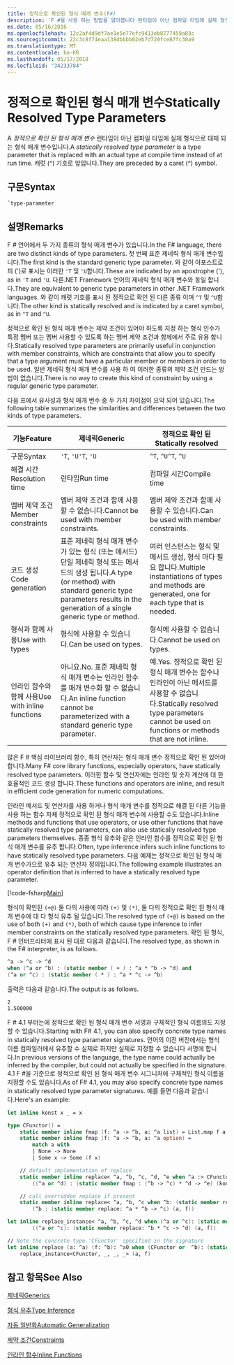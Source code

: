 ```yaml
---
title: 정적으로 확인된 형식 매개 변수(F#)
description: 'F #을 사용 하는 방법을 알아봅니다 런타임이 아닌 컴파일 타임에 실제 형식으로 대체 되는 정적으로 확인 된 형식 매개 변수입니다.'
ms.date: 05/16/2016
ms.openlocfilehash: 12c2af4d9df7ae1e5e77efc9413eb8777459a83c
ms.sourcegitcommit: 22c3c8f74eaa138dbbbb02eb7d720fce87fc30a9
ms.translationtype: MT
ms.contentlocale: ko-KR
ms.lasthandoff: 05/17/2018
ms.locfileid: "34233784"
---
```

# <a name="statically-resolved-type-parameters"></a><span data-ttu-id="f2590-103">정적으로 확인된 형식 매개 변수</span><span class="sxs-lookup"><span data-stu-id="f2590-103">Statically Resolved Type Parameters</span></span>

<span data-ttu-id="f2590-104">A *정적으로 확인 된 형식 매개 변수* 런타임이 아닌 컴파일 타임에 실제 형식으로 대체 되는 형식 매개 변수입니다.</span><span class="sxs-lookup"><span data-stu-id="f2590-104">A *statically resolved type parameter* is a type parameter that is replaced with an actual type at compile time instead of at run time.</span></span> <span data-ttu-id="f2590-105">캐럿 (^) 기호로 앞입니다.</span><span class="sxs-lookup"><span data-stu-id="f2590-105">They are preceded by a caret (^) symbol.</span></span>


## <a name="syntax"></a><span data-ttu-id="f2590-106">구문</span><span class="sxs-lookup"><span data-stu-id="f2590-106">Syntax</span></span>

```
ˆtype-parameter
```

## <a name="remarks"></a><span data-ttu-id="f2590-107">설명</span><span class="sxs-lookup"><span data-stu-id="f2590-107">Remarks</span></span>
<span data-ttu-id="f2590-108">F # 언어에서 두 가지 종류의 형식 매개 변수가 있습니다.</span><span class="sxs-lookup"><span data-stu-id="f2590-108">In the F# language, there are two distinct kinds of type parameters.</span></span> <span data-ttu-id="f2590-109">첫 번째 표준 제네릭 형식 매개 변수입니다.</span><span class="sxs-lookup"><span data-stu-id="f2590-109">The first kind is the standard generic type parameter.</span></span> <span data-ttu-id="f2590-110">와 같이 아포스트로피 (')로 표시는 이러한 `'T` 및 `'U`합니다.</span><span class="sxs-lookup"><span data-stu-id="f2590-110">These are indicated by an apostrophe ('), as in `'T` and `'U`.</span></span> <span data-ttu-id="f2590-111">다른.NET Framework 언어의 제네릭 형식 매개 변수와 동일 합니다.</span><span class="sxs-lookup"><span data-stu-id="f2590-111">They are equivalent to generic type parameters in other .NET Framework languages.</span></span> <span data-ttu-id="f2590-112">와 같이 캐럿 기호를 표시 된 정적으로 확인 된 다른 종류 이며 `^T` 및 `^U`합니다.</span><span class="sxs-lookup"><span data-stu-id="f2590-112">The other kind is statically resolved and is indicated by a caret symbol, as in `^T` and `^U`.</span></span>

<span data-ttu-id="f2590-113">정적으로 확인 된 형식 매개 변수는 제약 조건이 있어야 하도록 지정 하는 형식 인수가 특정 멤버 또는 멤버 사용할 수 있도록 하는 멤버 제약 조건과 함께에서 주로 유용 합니다.</span><span class="sxs-lookup"><span data-stu-id="f2590-113">Statically resolved type parameters are primarily useful in conjunction with member constraints, which are constraints that allow you to specify that a type argument must have a particular member or members in order to be used.</span></span> <span data-ttu-id="f2590-114">일반 제네릭 형식 매개 변수를 사용 하 여 이러한 종류의 제약 조건 만드는 방법이 없습니다.</span><span class="sxs-lookup"><span data-stu-id="f2590-114">There is no way to create this kind of constraint by using a regular generic type parameter.</span></span>

<span data-ttu-id="f2590-115">다음 표에서 유사성과 형식 매개 변수 중 두 가지 차이점이 요약 되어 있습니다.</span><span class="sxs-lookup"><span data-stu-id="f2590-115">The following table summarizes the similarities and differences between the two kinds of type parameters.</span></span>

|<span data-ttu-id="f2590-116">기능</span><span class="sxs-lookup"><span data-stu-id="f2590-116">Feature</span></span>|<span data-ttu-id="f2590-117">제네릭</span><span class="sxs-lookup"><span data-stu-id="f2590-117">Generic</span></span>|<span data-ttu-id="f2590-118">정적으로 확인 된</span><span class="sxs-lookup"><span data-stu-id="f2590-118">Statically resolved</span></span>|
|-------|-------|-------------------|
|<span data-ttu-id="f2590-119">구문</span><span class="sxs-lookup"><span data-stu-id="f2590-119">Syntax</span></span>|<span data-ttu-id="f2590-120">`'T`, `'U`</span><span class="sxs-lookup"><span data-stu-id="f2590-120">`'T`, `'U`</span></span>|<span data-ttu-id="f2590-121">`^T`, `^U`</span><span class="sxs-lookup"><span data-stu-id="f2590-121">`^T`, `^U`</span></span>|
|<span data-ttu-id="f2590-122">해결 시간</span><span class="sxs-lookup"><span data-stu-id="f2590-122">Resolution time</span></span>|<span data-ttu-id="f2590-123">런타임</span><span class="sxs-lookup"><span data-stu-id="f2590-123">Run time</span></span>|<span data-ttu-id="f2590-124">컴파일 시간</span><span class="sxs-lookup"><span data-stu-id="f2590-124">Compile time</span></span>|
|<span data-ttu-id="f2590-125">멤버 제약 조건</span><span class="sxs-lookup"><span data-stu-id="f2590-125">Member constraints</span></span>|<span data-ttu-id="f2590-126">멤버 제약 조건과 함께 사용할 수 없습니다.</span><span class="sxs-lookup"><span data-stu-id="f2590-126">Cannot be used with member constraints.</span></span>|<span data-ttu-id="f2590-127">멤버 제약 조건과 함께 사용할 수 있습니다.</span><span class="sxs-lookup"><span data-stu-id="f2590-127">Can be used with member constraints.</span></span>|
|<span data-ttu-id="f2590-128">코드 생성</span><span class="sxs-lookup"><span data-stu-id="f2590-128">Code generation</span></span>|<span data-ttu-id="f2590-129">표준 제네릭 형식 매개 변수가 있는 형식 (또는 메서드) 단일 제네릭 형식 또는 메서드의 생성 됩니다.</span><span class="sxs-lookup"><span data-stu-id="f2590-129">A type (or method) with standard generic type parameters results in the generation of a single generic type or method.</span></span>|<span data-ttu-id="f2590-130">여러 인스턴스는 형식 및 메서드 생성, 형식 마다 필요 합니다.</span><span class="sxs-lookup"><span data-stu-id="f2590-130">Multiple instantiations of types and methods are generated, one for each type that is needed.</span></span>|
|<span data-ttu-id="f2590-131">형식과 함께 사용</span><span class="sxs-lookup"><span data-stu-id="f2590-131">Use with types</span></span>|<span data-ttu-id="f2590-132">형식에 사용할 수 있습니다.</span><span class="sxs-lookup"><span data-stu-id="f2590-132">Can be used on types.</span></span>|<span data-ttu-id="f2590-133">형식에 사용할 수 없습니다.</span><span class="sxs-lookup"><span data-stu-id="f2590-133">Cannot be used on types.</span></span>|
|<span data-ttu-id="f2590-134">인라인 함수와 함께 사용</span><span class="sxs-lookup"><span data-stu-id="f2590-134">Use with inline functions</span></span>|<span data-ttu-id="f2590-135">아니요.</span><span class="sxs-lookup"><span data-stu-id="f2590-135">No.</span></span> <span data-ttu-id="f2590-136">표준 제네릭 형식 매개 변수는 인라인 함수를 매개 변수화 할 수 없습니다.</span><span class="sxs-lookup"><span data-stu-id="f2590-136">An inline function cannot be parameterized with a standard generic type parameter.</span></span>|<span data-ttu-id="f2590-137">예.</span><span class="sxs-lookup"><span data-stu-id="f2590-137">Yes.</span></span> <span data-ttu-id="f2590-138">정적으로 확인 된 형식 매개 변수는 함수나 인라인이 아닌 메서드를 사용할 수 없습니다.</span><span class="sxs-lookup"><span data-stu-id="f2590-138">Statically resolved type parameters cannot be used on functions or methods that are not inline.</span></span>|

<span data-ttu-id="f2590-139">많은 F # 핵심 라이브러리 함수, 특히 연산자는 형식 매개 변수 정적으로 확인 된 있어야 합니다.</span><span class="sxs-lookup"><span data-stu-id="f2590-139">Many F# core library functions, especially operators, have statically resolved type parameters.</span></span> <span data-ttu-id="f2590-140">이러한 함수 및 연산자에는 인라인 및 숫자 계산에 대 한 효율적인 코드 생성 합니다.</span><span class="sxs-lookup"><span data-stu-id="f2590-140">These functions and operators are inline, and result in efficient code generation for numeric computations.</span></span>

<span data-ttu-id="f2590-141">인라인 메서드 및 연산자를 사용 하거나 형식 매개 변수를 정적으로 해결 된 다른 기능을 사용 하는 함수 자체 정적으로 확인 된 형식 매개 변수에 사용할 수도 있습니다.</span><span class="sxs-lookup"><span data-stu-id="f2590-141">Inline methods and functions that use operators, or use other functions that have statically resolved type parameters, can also use statically resolved type parameters themselves.</span></span> <span data-ttu-id="f2590-142">종종 형식 유추와 같은 인라인 함수를 정적으로 확인 된 형식 매개 변수를 유추 합니다.</span><span class="sxs-lookup"><span data-stu-id="f2590-142">Often, type inference infers such inline functions to have statically resolved type parameters.</span></span> <span data-ttu-id="f2590-143">다음 예제는 정적으로 확인 된 형식 매개 변수가으로 유추 되는 연산자 정의입니다.</span><span class="sxs-lookup"><span data-stu-id="f2590-143">The following example illustrates an operator definition that is inferred to have a statically resolved type parameter.</span></span>

[!code-fsharp[Main](../../../../samples/snippets/fsharp/lang-ref-3/snippet401.fs)]

<span data-ttu-id="f2590-144">형식이 확인된 `(+@)` 둘 다의 사용에 따라 `(+)` 및 `(*)`, 둘 다의 정적으로 확인 된 형식 매개 변수에 대 다 형식 유추 될 있습니다.</span><span class="sxs-lookup"><span data-stu-id="f2590-144">The resolved type of `(+@)` is based on the use of both `(+)` and `(*)`, both of which cause type inference to infer member constraints on the statically resolved type parameters.</span></span> <span data-ttu-id="f2590-145">확인 된 형식, F # 인터프리터에 표시 된 대로 다음과 같습니다.</span><span class="sxs-lookup"><span data-stu-id="f2590-145">The resolved type, as shown in the F# interpreter, is as follows.</span></span>

```fsharp
^a -> ^c -> ^d
when (^a or ^b) : (static member ( + ) : ^a * ^b -> ^d) and
(^a or ^c) : (static member ( * ) : ^a * ^c -> ^b)
```

<span data-ttu-id="f2590-146">출력은 다음과 같습니다.</span><span class="sxs-lookup"><span data-stu-id="f2590-146">The output is as follows.</span></span>

```
2
1.500000
```

<span data-ttu-id="f2590-147">F # 4.1 부터는에 정적으로 확인 된 형식 매개 변수 서명과 구체적인 형식 이름의도 지정할 수 있습니다.</span><span class="sxs-lookup"><span data-stu-id="f2590-147">Starting with F# 4.1, you can also specify concrete type names in statically resolved type parameter signatures.</span></span>  <span data-ttu-id="f2590-148">언어의 이전 버전에서는 형식 이름 컴파일러에서 유추할 수 실제로 하지만 실제로 지정할 수 없습니다 서명에 합니다.</span><span class="sxs-lookup"><span data-stu-id="f2590-148">In previous versions of the language, the type name could actually be inferred by the compiler, but could not actually be specified in the signature.</span></span>  <span data-ttu-id="f2590-149">4.1 F #을 기준으로 정적으로 확인 된 형식 매개 변수 시그니처에 구체적인 형식 이름을 지정할 수도 있습니다.</span><span class="sxs-lookup"><span data-stu-id="f2590-149">As of F# 4.1, you may also specify concrete type names in statically resolved type parameter signatures.</span></span> <span data-ttu-id="f2590-150">예를 들면 다음과 같습니다.</span><span class="sxs-lookup"><span data-stu-id="f2590-150">Here's an example:</span></span>

```fsharp
let inline konst x _ = x

type CFunctor() = 
    static member inline fmap (f: ^a -> ^b, a: ^a list) = List.map f a
    static member inline fmap (f: ^a -> ^b, a: ^a option) =
        match a with
        | None -> None
        | Some x -> Some (f x)

    // default implementation of replace
    static member inline replace< ^a, ^b, ^c, ^d, ^e when ^a :> CFunctor and (^a or ^d): (static member fmap: (^b -> ^c) * ^d -> ^e) > (a, f) =
        ((^a or ^d) : (static member fmap : (^b -> ^c) * ^d -> ^e) (konst a, f))

    // call overridden replace if present
    static member inline replace< ^a, ^b, ^c when ^b: (static member replace: ^a * ^b -> ^c)>(a: ^a, f: ^b) =
        (^b : (static member replace: ^a * ^b -> ^c) (a, f))

let inline replace_instance< ^a, ^b, ^c, ^d when (^a or ^c): (static member replace: ^b * ^c -> ^d)> (a: ^b, f: ^c) =
        ((^a or ^c): (static member replace: ^b * ^c -> ^d) (a, f))

// Note the concrete type 'CFunctor' specified in the signature
let inline replace (a: ^a) (f: ^b): ^a0 when (CFunctor or  ^b): (static member replace: ^a *  ^b ->  ^a0) =
    replace_instance<CFunctor, _, _, _> (a, f)
```

## <a name="see-also"></a><span data-ttu-id="f2590-151">참고 항목</span><span class="sxs-lookup"><span data-stu-id="f2590-151">See Also</span></span>
[<span data-ttu-id="f2590-152">제네릭</span><span class="sxs-lookup"><span data-stu-id="f2590-152">Generics</span></span>](index.md)

[<span data-ttu-id="f2590-153">형식 유추</span><span class="sxs-lookup"><span data-stu-id="f2590-153">Type Inference</span></span>](../type-inference.md)

[<span data-ttu-id="f2590-154">자동 일반화</span><span class="sxs-lookup"><span data-stu-id="f2590-154">Automatic Generalization</span></span>](automatic-generalization.md)

[<span data-ttu-id="f2590-155">제약 조건</span><span class="sxs-lookup"><span data-stu-id="f2590-155">Constraints</span></span>](constraints.md)

[<span data-ttu-id="f2590-156">인라인 함수</span><span class="sxs-lookup"><span data-stu-id="f2590-156">Inline Functions</span></span>](../functions/inline-functions.md)
